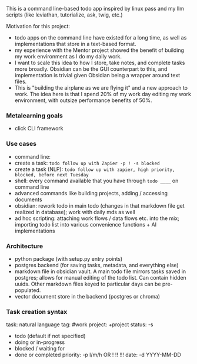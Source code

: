 This is a command line-based todo app inspired by linux pass and my llm scripts (like leviathan, tutorialize, ask, twig, etc.)

Motivation for this project:
- todo apps on the command line have existed for a long time, as well as implementations that store in a text-based format.
- my experience with the Mentor project showed the benefit of building my work environment as I do my daily work.
- I want to scale this idea to how I store, take notes, and complete tasks more broadly. Obsidian can be the GUI counterpart to this, and implementation is trivial given Obsidian being a wrapper around text files.
- This is "building the airplane as we are flying it" and a new approach to work. The idea here is that I spend 20% of my work day editing my work environment, with outsize performance benefits of 50%.

### Metalearning goals
- click CLI framework

### Use cases
- command line:
 - create a task: `todo follow up with Zapier -p ! -s blocked`
 - create a task (NLP): `todo follow up with zapier, high priority, blocked, before next Tuesday`
- shell: every command available that you have through `todo ____` on command line
 - advanced commands like building projects, adding / accessing documents
- obsidian: rework todo in main todo (changes in that markdown file get realized in database); work with daily mds as well
- ad hoc scripting: attaching work flows / data flows etc. into the mix; importing todo list into various convenience functions + AI implementations 

### Architecture
- python package (with setup.py entry points)
- postgres backend (for saving tasks, metadata, and everything else)
- markdown file in obsidian vault. A main todo file mirrors tasks saved in postgres; allows for manual editing of the todo list. Can contain hidden uuids. Other markdown files keyed to particular days can be pre-populated.
- vector document store in the backend (postgres or chroma)

### Task creation syntax
task: natural language
tag: #work
project: +project
status: -s
- todo (default if not specified)
- doing or in-progress
- blocked / waiting for
- done or completed
priority: -p l/m/h OR ! !! !!!
date: -d YYYY-MM-DD

